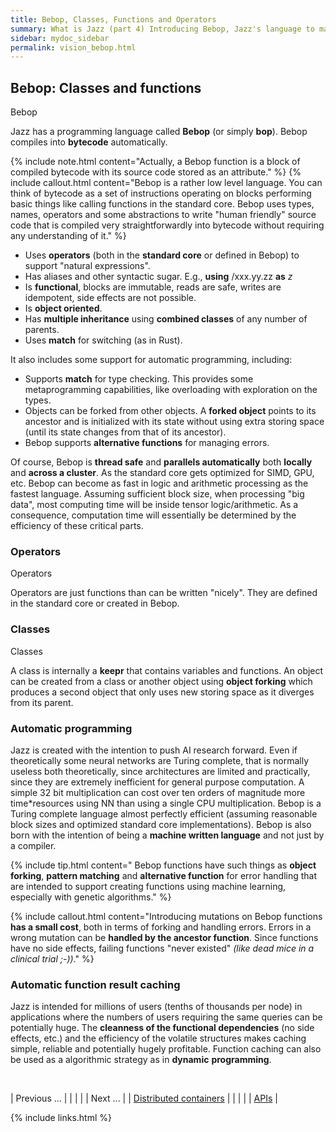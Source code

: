 ```yaml
---
title: Bebop, Classes, Functions and Operators
summary: What is Jazz (part 4) Introducing Bebop, Jazz's language to make efficient bytecode human-friendly while introducing functions for automatic programming.
sidebar: mydoc_sidebar
permalink: vision_bebop.html
---
```


## Bebop: Classes and functions

<span class="label label-info">Bebop</span>

Jazz has a programming language called **Bebop** (or simply **bop**). Bebop compiles into **bytecode** automatically.

{% include note.html content="Actually, a Bebop function is a block of compiled bytecode with its source code stored as an attribute." %}
{% include callout.html content="Bebop is a rather low level language. You can think of bytecode as a set of instructions operating on
blocks performing basic things like calling functions in the standard core. Bebop uses types, names, operators and some abstractions to
write \"human friendly\" source code that is compiled very straightforwardly into bytecode without requiring any understanding of it." %}

* Uses **operators** (both in the **standard core** or defined in Bebop) to support "natural expressions".
* Has aliases and other syntactic sugar. E.g., **using** /xxx.yy.zz **as** _z_
* Is **functional**, blocks are immutable, reads are safe, writes are idempotent, side effects are not possible.
* Is **object oriented**.
* Has **multiple inheritance** using **combined classes** of any number of parents.
* Uses **match** for switching (as in Rust).

It also includes some support for automatic programming, including:

* Supports **match** for type checking. This provides some metaprogramming capabilities, like overloading with exploration on the types.
* Objects can be forked from other objects. A **forked object** points to its ancestor and is initialized with its state without using extra
storing space (until its state changes from that of its ancestor).
* Bebop supports **alternative functions** for managing errors.

Of course, Bebop is **thread safe** and **parallels automatically** both **locally** and **across a cluster**. As the standard core gets
optimized for SIMD, GPU, etc. Bebop can become as fast in logic and arithmetic processing as the fastest language. Assuming sufficient
block size, when processing "big data", most computing time will be inside tensor logic/arithmetic. As a consequence, computation time
will essentially be determined by the efficiency of these critical parts.

### Operators

<span class="label label-info">Operators</span>

Operators are just functions than can be written "nicely". They are defined in the standard core or created in Bebop.

### Classes

<span class="label label-info">Classes</span>

A class is internally a **keepr** that contains variables and functions. An object can be created from a class or another object
using **object forking** which produces a second object that only uses new storing space as it diverges from its parent.

### Automatic programming

Jazz is created with the intention to push AI research forward. Even if theoretically some neural networks are Turing complete, that is
normally useless both theoretically, since architectures are limited and practically, since they are extremely inefficient for general
purpose computation. A simple 32 bit multiplication can cost over ten orders of magnitude more time*resources using NN than using a single
CPU multiplication.
Bebop is a Turing complete language almost perfectly efficient (assuming reasonable block sizes and optimized standard core implementations).
Bebop is also born with the intention of being a **machine written language** and not just by a compiler.

{% include tip.html content=" Bebop functions have such things as **object forking**, **pattern matching** and **alternative function**
for error handling that are intended to support creating functions using machine learning, especially with genetic algorithms." %}

{% include callout.html content="Introducing mutations on Bebop functions **has a small cost**, both in terms of forking and handling errors.
Errors in a wrong mutation can be **handled by the ancestor function**. Since functions have no side effects, failing functions \"never
existed\" *(like dead mice in a clinical trial ;-))*." %}

### Automatic function result caching

Jazz is intended for millions of users (tenths of thousands per node) in applications where the numbers of users requiring the same queries
can be potentially huge. The **cleanness of the functional dependencies** (no side effects, etc.) and the efficiency of the volatile structures
makes caching simple, reliable and potentially hugely profitable. Function caching can also be used as a algorithmic strategy as in **dynamic**
**programming**.

<br/>

| <span class="label label-default">Previous ...</span> | | | | | <span class="label label-info">Next ...</span> |
| [Distributed containers](vision_distributed_containers.html) | | | | | [APIs](vision_apis_http.html) |

{% include links.html %}
